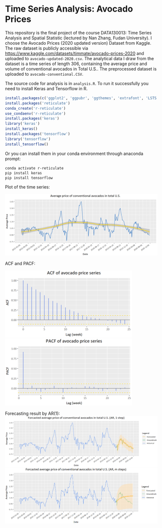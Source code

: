 # Time Series Analysis: Avocado Prices
This repository is the final project of the course DATA130013: Time Series Analysis and Spatial Statistic (lectured by Nan Zhang, Fudan University).
I choose the Avocado Prices (2020 updated version) Dataset from Kaggle. The raw dataset is publicly accessible via <https://www.kaggle.com/datasets/timmate/avocado-prices-2020> and uploaded to  ```avocado-updated-2020.csv```. The analytical data I draw from the dataset is a time series of length 306, containing the average price and
volume of conventional avocados in Total U.S.. The preprocessed dataset is uploaded to ```avocado-conventional.CSV```.

The source code for analysis is in ```analysis.R```. To run it successfully you need to install Keras and Tensorflow in R.
```r
install.packages(c('ggplot2', 'ggpubr', 'ggthemes', 'extrafont', 'LSTS'))
install.packages('reticulate')
conda_create('r-reticulate')
use_condaenv('r-reticulate')
install.packages('keras')
library('keras')
install_keras()
install.packages('tensorflow')
library('tensorflow')
install_tensorflow()
```

Or you can install them in your conda environment through anaconda prompt:
```
conda activate r-reticulate
pip install keras
pip install tensorflow
```

Plot of the time series:

![avatar](figs/tsplot.png)

ACF and PACF:
<p>
  <img src='figs/acf.png' width='420'/><img src='figs/pacf.png' width='420'/>
</p>

Forecasting result by AR(1):
![avatar](figs/arpred1.png)
![avatar](figs/arpred2.png)
